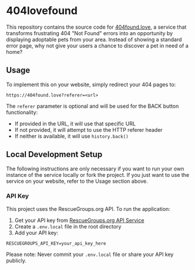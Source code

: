 # 404lovefound

This repository contains the source code for [404found.love](https://404found.love), a service that transforms frustrating 404 "Not Found" errors into an opportunity by displaying adoptable pets from your area. Instead of showing a standard error page, why not give your users a chance to discover a pet in need of a home?

## Usage

To implement this on your website, simply redirect your 404 pages to:

```
https://404found.love?referer=<url>
```

The `referer` parameter is optional and will be used for the BACK button functionality:

- If provided in the URL, it will use that specific URL
- If not provided, it will attempt to use the HTTP referer header
- If neither is available, it will use `history.back()`

## Local Development Setup

The following instructions are only necessary if you want to run your own instance of the service locally or fork the project. If you just want to use the service on your website, refer to the Usage section above.

### API Key

This project uses the RescueGroups.org API. To run the application:

1. Get your API key from [RescueGroups.org API Service](https://rescuegroups.org/services/adoptable-pet-data-api/)
2. Create a `.env.local` file in the root directory
3. Add your API key:

```
RESCUEGROUPS_API_KEY=your_api_key_here
```

Please note: Never commit your `.env.local` file or share your API key publicly.
